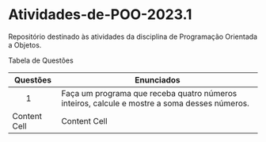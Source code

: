 # Atividades-de-POO-2023.1

Repositório destinado às atividades da disciplina de Programação Orientada a Objetos.

Tabela de Questões

| Questões     |                Enunciados                  |
| ------------- | ------------- |
|⠀⠀ 1  | Faça um programa que receba quatro números inteiros, calcule e mostre a soma desses números.
| Content Cell  | Content Cell  |
